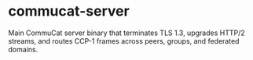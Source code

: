# commucat-server

Main CommuCat server binary that terminates TLS 1.3, upgrades HTTP/2 streams, and routes CCP-1 frames across peers, groups, and federated domains.
